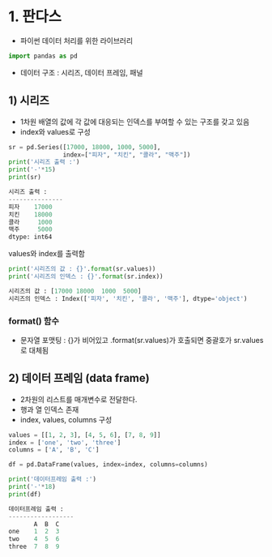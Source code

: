 # 1. 판다스
- 파이썬 데이터 처리를 위한 라이브러리

```python
import pandas as pd
```

- 데이터 구조 : 시리즈, 데이터 프레임, 패널

## 1) 시리즈
- 1차원 배열의 값에 각 값에 대응되는 인덱스를 부여할 수 있는 구조를 갖고 있음
- index와 values로 구성
```python
sr = pd.Series([17000, 18000, 1000, 5000],
               index=["피자", "치킨", "콜라", "맥주"])
print('시리즈 출력 :')
print('-'*15)
print(sr)
```
```python
시리즈 출력 :
---------------
피자    17000
치킨    18000
콜라     1000
맥주     5000
dtype: int64
```
values와 index를 출력함

```python
print('시리즈의 값 : {}'.format(sr.values))
print('시리즈의 인덱스 : {}'.format(sr.index))

시리즈의 값 : [17000 18000  1000  5000]
시리즈의 인덱스 : Index(['피자', '치킨', '콜라', '맥주'], dtype='object')
```
### format() 함수
- 문자열 포맷팅 : {}가 비어있고 .format(sr.values)가 호출되면 중괄호가 sr.values로 대체됨

  
## 2) 데이터 프레임 (data frame)

- 2차원의 리스트를 매개변수로 전달한다.
- 행과 열 인덱스 존재
- index, values, columns 구성

```python
values = [[1, 2, 3], [4, 5, 6], [7, 8, 9]]
index = ['one', 'two', 'three']
columns = ['A', 'B', 'C']

df = pd.DataFrame(values, index=index, columns=columns)

print('데이터프레임 출력 :')
print('-'*18)
print(df)

데이터프레임 출력 :
------------------
       A  B  C
one    1  2  3
two    4  5  6
three  7  8  9
```
